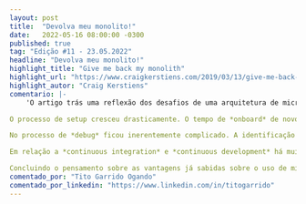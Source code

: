 ```yaml
---
layout: post 
title:  "Devolva meu monolito!"
date:   2022-05-16 08:00:00 -0300
published: true
tag: "Edição #11 - 23.05.2022"
headline: "Devolva meu monolito!"
highlight_title: "Give me back my monolith"
highlight_url: "https://www.craigkerstiens.com/2019/03/13/give-me-back-my-monolith/"
highlight_autor: "Craig Kerstiens"
comentario: |-
    'O artigo trás uma reflexão dos desafios de uma arquitetura de micro serviços. Há uma revisita a alguns pontos que enfrentamos no dia a dia e como ela impacta no modo que vamos gerenciar o ambiente de micro serviços. Pontos como *setup*, *debug* e *test* são analisados. 

O processo de setup cresceu drasticamente. O tempo de *onboard* de novos engenheiros também cresceu junto com um sentimento de complexidade desnecessária para engenheiros juniores.

No processo de *debug* ficou inerentemente complicado. A identificação do erro não é mais tão clara quanto investigar o *stacktrace* e ir direto ao erro. Agora há a necessidade de entender como os serviços se comunicam e todas as peças têm que ser ligadas antes da análise do erro.

Em relação a *continuous integration* e *continuous development* há muitos ganhos no processo, porém esse mesmo ambiente de CI/CD tem que ser replicado no ambiente do desenvolvedor e acaba sendo um esforço muito grande em momentos que você quer testar somente uma peça isolada.

Concluindo o pensamento sobre as vantagens já sabidas sobre o uso de micro serviço (agilidade, escala dos times, performance e resiliência) normalmente quando o autor discute com outros colegas sobre escala, o foco é na maior parte da conversa, *“como escalar o banco de dados”*. Segundo o autor, há uma tendencia cada vez mais comum de se ouvir a reação *“Nós estamos felizes com nossa app monolítica”*.'
comentado_por: "Tito Garrido Ogando"
comentado_por_linkedin: "https://www.linkedin.com/in/titogarrido"
---
```

